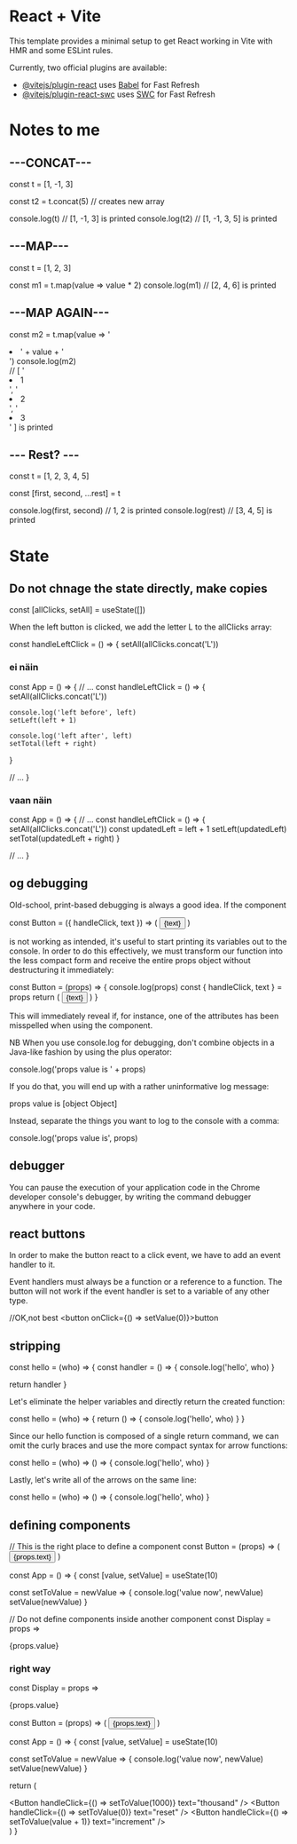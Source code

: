 # React + Vite

This template provides a minimal setup to get React working in Vite with HMR and some ESLint rules.

Currently, two official plugins are available:

- [@vitejs/plugin-react](https://github.com/vitejs/vite-plugin-react/blob/main/packages/plugin-react/README.md) uses [Babel](https://babeljs.io/) for Fast Refresh
- [@vitejs/plugin-react-swc](https://github.com/vitejs/vite-plugin-react-swc) uses [SWC](https://swc.rs/) for Fast Refresh


# Notes to me
## ---CONCAT---
const t = [1, -1, 3]

const t2 = t.concat(5)  // creates new array

console.log(t)  // [1, -1, 3] is printed
console.log(t2) // [1, -1, 3, 5] is printed
## ---MAP---
const t = [1, 2, 3]

const m1 = t.map(value => value * 2)
console.log(m1)   // [2, 4, 6] is printed

## ---MAP AGAIN---
const m2 = t.map(value => '<li>' + value + '</li>')
console.log(m2)  
// [ '<li>1</li>', '<li>2</li>', '<li>3</li>' ] is printed

## --- Rest? ---
const t = [1, 2, 3, 4, 5]

const [first, second, ...rest] = t

console.log(first, second)  // 1, 2 is printed
console.log(rest)          // [3, 4, 5] is printed

# State

## Do not chnage the state directly, make copies

const [allClicks, setAll] = useState([])

When the left button is clicked, we add the letter L to the allClicks array:

const handleLeftClick = () => {
  setAll(allClicks.concat('L'))

### ei näin
const App = () => {
  // ...
  const handleLeftClick = () => {
    setAll(allClicks.concat('L'))

    console.log('left before', left)
    setLeft(left + 1)

    console.log('left after', left)
    setTotal(left + right) 
  }

  // ...
}

### vaan näin
const App = () => {
  // ...
  const handleLeftClick = () => {
    setAll(allClicks.concat('L'))
    const updatedLeft = left + 1
    setLeft(updatedLeft)
    setTotal(updatedLeft + right) 
  }

  // ...
}

## og debugging

Old-school, print-based debugging is always a good idea. If the component

const Button = ({ handleClick, text }) => (
  <button onClick={handleClick}>
    {text}
  </button>
)

is not working as intended, it's useful to start printing its variables out to the console. In order to do this effectively, we must transform our function into the less compact form and receive the entire props object without destructuring it immediately:

const Button = (props) => { 
  console.log(props)  const { handleClick, text } = props
  return (
    <button onClick={handleClick}>
      {text}
    </button>
  )
}

This will immediately reveal if, for instance, one of the attributes has been misspelled when using the component.

NB When you use console.log for debugging, don't combine objects in a Java-like fashion by using the plus operator:

console.log('props value is ' + props)

If you do that, you will end up with a rather uninformative log message:

props value is [object Object]

Instead, separate the things you want to log to the console with a comma:

console.log('props value is', props)

## debugger
You can pause the execution of your application code in the Chrome developer console's debugger, by writing the command debugger anywhere in your code.


## react buttons
In order to make the button react to a click event, we have to add an event handler to it.

Event handlers must always be a function or a reference to a function. The button will not work if the event handler is set to a variable of any other type.

//OK,not best
<button onClick={() => setValue(0)}>button</button>

## stripping
const hello = (who) => {
  const handler = () => {
    console.log('hello', who)
  }

  return handler
}

Let's eliminate the helper variables and directly return the created function:

const hello = (who) => {
  return () => {
    console.log('hello', who)
  }
}

Since our hello function is composed of a single return command, we can omit the curly braces and use the more compact syntax for arrow functions:

const hello = (who) =>
  () => {
    console.log('hello', who)
  }

Lastly, let's write all of the arrows on the same line:

const hello = (who) => () => {
  console.log('hello', who)
}

## defining components
// This is the right place to define a component
const Button = (props) => (
  <button onClick={props.handleClick}>
    {props.text}
  </button>
)

const App = () => {
  const [value, setValue] = useState(10)

  const setToValue = newValue => {
    console.log('value now', newValue)
    setValue(newValue)
  }

  // Do not define components inside another component
  const Display = props => <div>{props.value}</div>

  ### right way
  const Display = props => <div>{props.value}</div>

const Button = (props) => (
  <button onClick={props.handleClick}>
    {props.text}
  </button>
)

const App = () => {
  const [value, setValue] = useState(10)

  const setToValue = newValue => {
    console.log('value now', newValue)
    setValue(newValue)
  }

  return (
    <div>
      <Display value={value} />
      <Button handleClick={() => setToValue(1000)} text="thousand" />
      <Button handleClick={() => setToValue(0)} text="reset" />
      <Button handleClick={() => setToValue(value + 1)} text="increment" />
    </div>
  )
}
